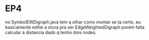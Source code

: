 # EP4
 no SymbolEWDigraph.java tem q olhar como montar se ta certo, eu basicamente editei a otura pra ser EdgeWeightedDigraph
 porém falta calcular a distancia dado q tenho dois nodes.
